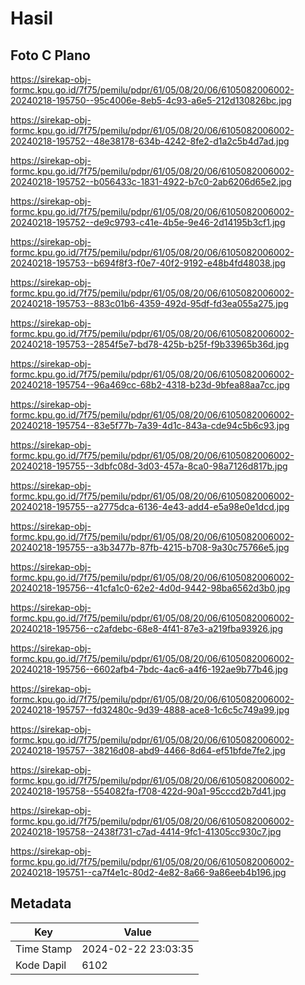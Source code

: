 # Hasil

## Foto C Plano

https://sirekap-obj-formc.kpu.go.id/7f75/pemilu/pdpr/61/05/08/20/06/6105082006002-20240218-195750--95c4006e-8eb5-4c93-a6e5-212d130826bc.jpg

https://sirekap-obj-formc.kpu.go.id/7f75/pemilu/pdpr/61/05/08/20/06/6105082006002-20240218-195752--48e38178-634b-4242-8fe2-d1a2c5b4d7ad.jpg

https://sirekap-obj-formc.kpu.go.id/7f75/pemilu/pdpr/61/05/08/20/06/6105082006002-20240218-195752--b056433c-1831-4922-b7c0-2ab6206d65e2.jpg

https://sirekap-obj-formc.kpu.go.id/7f75/pemilu/pdpr/61/05/08/20/06/6105082006002-20240218-195752--de9c9793-c41e-4b5e-9e46-2d14195b3cf1.jpg

https://sirekap-obj-formc.kpu.go.id/7f75/pemilu/pdpr/61/05/08/20/06/6105082006002-20240218-195753--b694f8f3-f0e7-40f2-9192-e48b4fd48038.jpg

https://sirekap-obj-formc.kpu.go.id/7f75/pemilu/pdpr/61/05/08/20/06/6105082006002-20240218-195753--883c01b6-4359-492d-95df-fd3ea055a275.jpg

https://sirekap-obj-formc.kpu.go.id/7f75/pemilu/pdpr/61/05/08/20/06/6105082006002-20240218-195753--2854f5e7-bd78-425b-b25f-f9b33965b36d.jpg

https://sirekap-obj-formc.kpu.go.id/7f75/pemilu/pdpr/61/05/08/20/06/6105082006002-20240218-195754--96a469cc-68b2-4318-b23d-9bfea88aa7cc.jpg

https://sirekap-obj-formc.kpu.go.id/7f75/pemilu/pdpr/61/05/08/20/06/6105082006002-20240218-195754--83e5f77b-7a39-4d1c-843a-cde94c5b6c93.jpg

https://sirekap-obj-formc.kpu.go.id/7f75/pemilu/pdpr/61/05/08/20/06/6105082006002-20240218-195755--3dbfc08d-3d03-457a-8ca0-98a7126d817b.jpg

https://sirekap-obj-formc.kpu.go.id/7f75/pemilu/pdpr/61/05/08/20/06/6105082006002-20240218-195755--a2775dca-6136-4e43-add4-e5a98e0e1dcd.jpg

https://sirekap-obj-formc.kpu.go.id/7f75/pemilu/pdpr/61/05/08/20/06/6105082006002-20240218-195755--a3b3477b-87fb-4215-b708-9a30c75766e5.jpg

https://sirekap-obj-formc.kpu.go.id/7f75/pemilu/pdpr/61/05/08/20/06/6105082006002-20240218-195756--41cfa1c0-62e2-4d0d-9442-98ba6562d3b0.jpg

https://sirekap-obj-formc.kpu.go.id/7f75/pemilu/pdpr/61/05/08/20/06/6105082006002-20240218-195756--c2afdebc-68e8-4f41-87e3-a219fba93926.jpg

https://sirekap-obj-formc.kpu.go.id/7f75/pemilu/pdpr/61/05/08/20/06/6105082006002-20240218-195756--6602afb4-7bdc-4ac6-a4f6-192ae9b77b46.jpg

https://sirekap-obj-formc.kpu.go.id/7f75/pemilu/pdpr/61/05/08/20/06/6105082006002-20240218-195757--fd32480c-9d39-4888-ace8-1c6c5c749a99.jpg

https://sirekap-obj-formc.kpu.go.id/7f75/pemilu/pdpr/61/05/08/20/06/6105082006002-20240218-195757--38216d08-abd9-4466-8d64-ef51bfde7fe2.jpg

https://sirekap-obj-formc.kpu.go.id/7f75/pemilu/pdpr/61/05/08/20/06/6105082006002-20240218-195758--554082fa-f708-422d-90a1-95cccd2b7d41.jpg

https://sirekap-obj-formc.kpu.go.id/7f75/pemilu/pdpr/61/05/08/20/06/6105082006002-20240218-195758--2438f731-c7ad-4414-9fc1-41305cc930c7.jpg

https://sirekap-obj-formc.kpu.go.id/7f75/pemilu/pdpr/61/05/08/20/06/6105082006002-20240218-195751--ca7f4e1c-80d2-4e82-8a66-9a86eeb4b196.jpg


## Metadata

| Key        | Value               |
| ---------- | ------------------- |
| Time Stamp | 2024-02-22 23:03:35 |
| Kode Dapil | 6102                |



